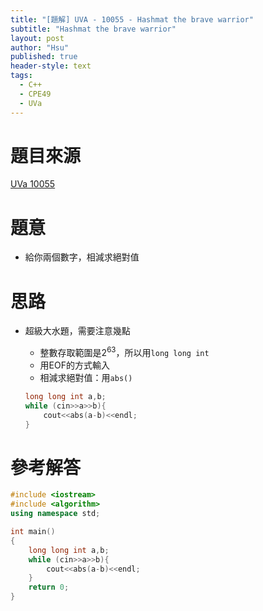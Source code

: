 ```yaml
---
title: "[題解] UVA - 10055 - Hashmat the brave warrior"
subtitle: "Hashmat the brave warrior"
layout: post
author: "Hsu"
published: true
header-style: text
tags:
  - C++
  - CPE49
  - UVa
---
```


<head>
    <script src="https://cdn.mathjax.org/mathjax/latest/MathJax.js?config=TeX-AMS-MML_HTMLorMML" type="text/javascript"></script>
    <script type="text/x-mathjax-config">
        MathJax.Hub.Config({
            tex2jax: {
            skipTags: ['script', 'noscript', 'style', 'textarea', 'pre'],
            inlineMath: [['$','$']]
            }
        });
    </script>
</head>

# 題目來源
[UVa 10055](https://onlinejudge.org/index.php?option=com_onlinejudge&Itemid=8&page=show_problem&problem=996)

# 題意

- 給你兩個數字，相減求絕對值

# 思路

- 超級大水題，需要注意幾點
    - 整數存取範圍是$2^{63}$，所以用`long long int`
    - 用EOF的方式輸入
    - 相減求絕對值：用`abs()`
    
    ```cpp
    long long int a,b;
    while (cin>>a>>b){
    	cout<<abs(a-b)<<endl;
    }
    ```
    

# 參考解答

```cpp
#include <iostream>
#include <algorithm>
using namespace std;

int main()
{
    long long int a,b;
    while (cin>>a>>b){
        cout<<abs(a-b)<<endl;
    }
    return 0;
}
```